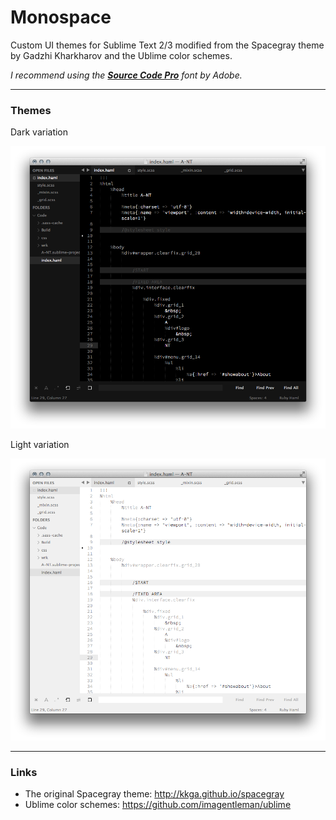 # Monospace

Custom UI themes for Sublime Text 2/3 modified from the Spacegray theme by Gadzhi Kharkharov and the Ublime color schemes.

*I recommend using the [__Source Code Pro__](https://github.com/adobe/Source-Code-Pro) font by Adobe.*

***

### Themes

Dark variation

![image](Screenshots/Monospace-Dark.png)

Light variation

![image](Screenshots/Monospace-Light.png)


***

### Links
- The original Spacegray theme: http://kkga.github.io/spacegray
- Ublime color schemes: https://github.com/imagentleman/ublime